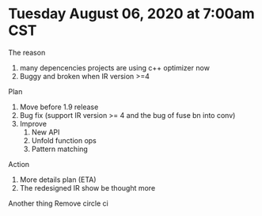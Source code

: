 <!--- SPDX-License-Identifier: Apache-2.0 -->

# Tuesday August 06, 2020 at 7:00am CST

The reason
1. many depencencies projects are using c++ optimizer now
2. Buggy and broken when IR version >=4

Plan
1. Move before 1.9 release
2. Bug fix (support IR version >= 4 and the bug of fuse bn into conv)
3. Improve
    1. New API
    2. Unfold function ops
    3. Pattern matching

Action
1. More details plan (ETA)
2. The redesigned IR show be thought more

Another thing
Remove circle ci
